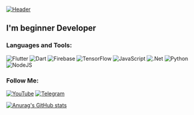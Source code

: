 [![Header](https://github.com/Async360/Async360/blob/main/assets/Pre-comp_5_AdobeExpress.gif)](https://github.com/Async360)

## I'm beginner Developer

### Languages and Tools:

![Flutter](https://img.shields.io/badge/-Flutter-090909?style=for-the-badge&logo=flutter&logoColor=47C5FB)
![Dart](https://img.shields.io/badge/-Dart-090909?style=for-the-badge&logo=dart&logoColor=097CDB)
![Firebase](https://img.shields.io/badge/-Firebase-090909?style=for-the-badge&logo=firebase&logoColor=F8C52C)
![TensorFlow](https://img.shields.io/badge/-TensorFlow-090909?style=for-the-badge&logo=tensorflow&logoColor=F88C00)
![JavaScript](https://img.shields.io/badge/-JavaScript-090909?style=for-the-badge&logo=JavaScript&logoColor=E9D54D)
![.Net](https://img.shields.io/badge/-Framework-090909?style=for-the-badge&logo=.net&logoColor=E5D3FF)
![Python](https://img.shields.io/badge/-Python-090909?style=for-the-badge&logo=Python&logoColor=6296CC)
![NodeJS](https://img.shields.io/badge/-VIM-090909?style=for-the-badge&logo=vim&logoColor=6296CC)

### Follow Me:

[![YouTube](https://img.shields.io/badge/-YouTube-090909?style=for-the-badge&logo=YouTube&logoColor=FF0000)](https://www.youtube.com)
[![Telegram](https://img.shields.io/badge/-Telegram-090909?style=for-the-badge&logo=telegram&logoColor=27A0D9)](https://t.me/Async360)

[![Anurag's GitHub stats](https://github-readme-stats.vercel.app/api?username=Async360&show_icons=true&theme=radical)](https://github.com/anuraghazra/github-readme-stats)
